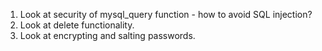 1. Look at security of mysql\_query function - how to avoid SQL
   injection?
2. Look at delete functionality.
3. Look at encrypting and salting passwords.

